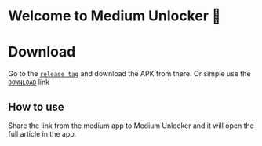 # Welcome to Medium Unlocker 👋


# Download
Go to the [`release tag`](https://github.com/akashkaushik33/medium_unlocker/releases/tag/1.0.0)
and download the APK from there. Or simple use the [`DOWNLOAD`](https://github.com/akashkaushik33/medium_unlocker/releases/download/1.0.0/Medium_Unlocker.apk) link


## How to use
Share the link from the medium app to Medium Unlocker and it will open the full article in the app.
